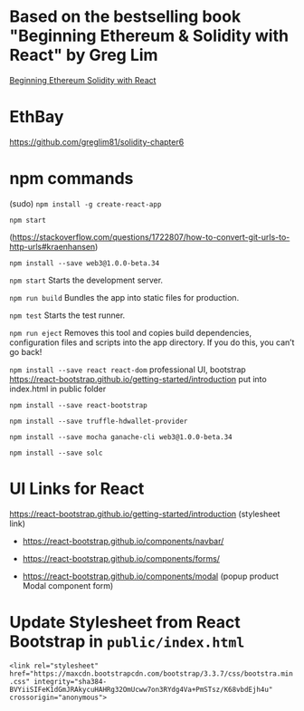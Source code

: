 # Based on the bestselling book "Beginning Ethereum & Solidity with React" by Greg Lim
<a target="_blank" href="https://www.amazon.com/gp/search/ref=as_li_qf_sp_sr_tl?ie=UTF8&tag=weblog0c7-20&keywords=Beginning Ethereum Solidity with React&index=aps&camp=1789&creative=9325&linkCode=ur2&linkId=59c170402f3d10b595825e5bce9b0184">Beginning Ethereum Solidity with React</a><img src="//ir-na.amazon-adsystem.com/e/ir?t=weblog0c7-20&l=ur2&o=1&camp=1789" width="1" height="1" border="0" alt="" style="border:none !important; margin:0px !important;" />

# EthBay
https://github.com/greglim81/solidity-chapter6


# npm commands
(sudo) `npm install -g create-react-app`

`npm start`

(https://stackoverflow.com/questions/1722807/how-to-convert-git-urls-to-http-urls#kraenhansen)

`npm install --save web3@1.0.0-beta.34`

`npm start`
    Starts the development server.

`npm run build`
    Bundles the app into static files for production.

`npm test`
    Starts the test runner.

`npm run eject`
    Removes this tool and copies build dependencies, configuration files
    and scripts into the app directory. If you do this, you can’t go back!

`npm install --save react react-dom`
    professional UI, bootstrap https://react-bootstrap.github.io/getting-started/introduction
    put into index.html in public folder

`npm install --save react-bootstrap`

`npm install --save truffle-hdwallet-provider`

`npm install --save mocha ganache-cli web3@1.0.0-beta.34`

`npm install --save solc`
 
# UI Links for React
https://react-bootstrap.github.io/getting-started/introduction  (stylesheet link)

+ https://react-bootstrap.github.io/components/navbar/

+ https://react-bootstrap.github.io/components/forms/

+ https://react-bootstrap.github.io/components/modal (popup product Modal component form)

# Update Stylesheet from React Bootstrap in `public/index.html`

`<link rel="stylesheet" href="https://maxcdn.bootstrapcdn.com/bootstrap/3.3.7/css/bootstra.min.css" integrity="sha384-BVYiiSIFeK1dGmJRAkycuHAHRg32OmUcww7on3RYdg4Va+PmSTsz/K68vbdEjh4u" crossorigin="anonymous">`
